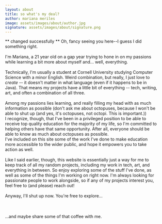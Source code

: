 ```yaml
---
layout: about
title: so what's my deal?
author: mariana meriles
image: assets/images/about/author.jpg
signature: assets/images/about/signature.png
---
```


** changed successfully ** Oh, fancy seeing you here--I guess I did something right. <br> <br> I'm Mariana, a 21 year old on a gap year trying to hone in on my passions while learning a bit more about myself and... well, everything. <br> <br> Technically, I'm usually a student at Cornell University studying Computer Science with a minor English. Weird combination, but really, I just love to <i> create </i> -- it doesn't matter in what language (even if it happens to be in Java). That means my projects have a little bit of everything -- tech, writing, art, and often a combination of all three. <br> <br> Among my passions lies learning, and really filling my head with as much information as possible (don't ask me about octopuses, because I won't be able to shut up (and yes, it's octopuses, not octopi. This is important.)) <br style="line-height:30px"> I recognize, though, that I've been in a privileged position to be able to receive top quality education for the majority of my life, so I'm committed to helping others have that same opportunity. After all, everyone should be able to know as much about octopuses as possible. <br style="line-height:30px"> I've included on this site some of the work I've done to make education more accessible to the wider public, and hope it empowers you to take action as well. <br> <br> Like I said earlier, though, this website is essentially just a way for me to keep track of all my random projects, including my work in tech, art, and everything in between. So enjoy exploring some of the stuff I've done, as well as some of the things I'm working on right now. I'm always looking for passionate people to work alongside, so if any of my projects interest you, feel free to (and please) reach out! <br> <br> Anyway, I'll shut up now. You're free to explore... <br> <br> <br> <br> ...and maybe share some of that coffee with me.
